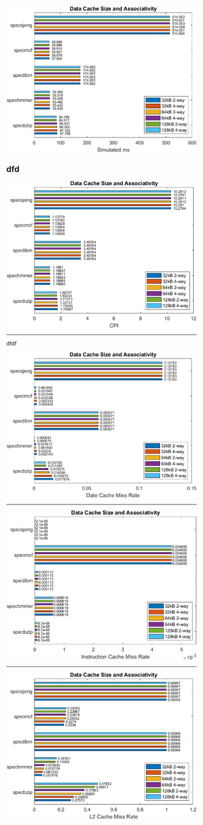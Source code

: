 ![Simulation time for various settings of dcache](./images/dcacheimages/dcache_simms.png)

dfd
---

![CPI for various settings of dcache](./images/dcacheimages/dcache_cpi.png)

---
dfdf

![Data Cache Miss Rate](./images/dcacheimages/dcache_dcachemissrate.png)

---

![Instruction Cache Miss Rate](./images/dcacheimages/dcache_icachemissrate.png)

---

![L2 Cache Miss Rate](./images/dcacheimages/dcache_l2missrate.png)
